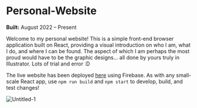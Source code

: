 # Personal-Website
**Built:** August 2022 – Present

Welcome to my personal website! This is a simple front-end browser application built on React, providing a visual introduction on who I am, what I do, and where I can be found. The aspect of which I am perhaps the most proud would have to be the graphic designs... all done by yours truly in Illustrator. Lots of trial and error :D

The live website has been deployed [here](https://www.simonou.com) using Firebase. As with any small-scale React app, use `npm run build` and `npm start` to develop, build, and test changes!

![Untitled-1](https://github.com/TripleSteak/Personal-Website/assets/24597462/4dd3fdf0-77db-4e10-a011-e76e6fe62d48)
